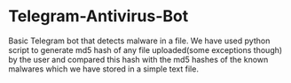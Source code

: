 # Telegram-Antivirus-Bot
 Basic Telegram bot that detects malware in a file.
 We have used python script to generate md5 hash of any file uploaded(some exceptions though) by the user 
 and compared this hash with the md5 hashes of the known malwares which we have stored in a simple text file.
